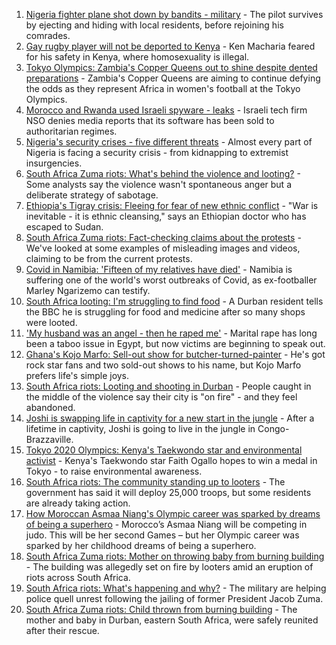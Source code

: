 1. [Nigeria fighter plane shot down by bandits - military](https://www.bbc.co.uk/news/world-africa-57893662) - The pilot survives by ejecting and hiding with local residents, before rejoining his comrades.
2. [Gay rugby player will not be deported to Kenya](https://www.bbc.co.uk/news/uk-england-bristol-57894380) - Ken Macharia feared for his safety in Kenya, where homosexuality is illegal.
3. [Tokyo Olympics: Zambia's Copper Queens out to shine despite dented preparations](https://www.bbc.co.uk/sport/africa/57888257) - Zambia's Copper Queens are aiming to continue defying the odds as they represent Africa in women's football at the Tokyo Olympics.
4. [Morocco and Rwanda used Israeli spyware - leaks](https://www.bbc.co.uk/news/technology-57881364) - Israeli tech firm NSO denies media reports that its software has been sold to authoritarian regimes.
5. [Nigeria's security crises - five different threats](https://www.bbc.co.uk/news/world-africa-57860993) - Almost every part of Nigeria is facing a security crisis - from kidnapping to extremist insurgencies.
6. [South Africa Zuma riots: What's behind the violence and looting?](https://www.bbc.co.uk/news/world-africa-57860998) - Some analysts say the violence wasn't spontaneous anger but a deliberate strategy of sabotage.
7. [Ethiopia's Tigray crisis: Fleeing for fear of new ethnic conflict](https://www.bbc.co.uk/news/world-africa-57818673) - "War is inevitable - it is ethnic cleansing," says an Ethiopian doctor who has escaped to Sudan.
8. [South Africa Zuma riots: Fact-checking claims about the protests](https://www.bbc.co.uk/news/57834755) - We've looked at some examples of misleading images and videos, claiming to be from the current protests.
9. [Covid in Namibia: 'Fifteen of my relatives have died'](https://www.bbc.co.uk/news/world-africa-57748119) - Namibia is suffering one of the world's worst outbreaks of Covid, as ex-footballer Marley Ngarizemo can testify.
10. [South Africa looting: I'm struggling to find food](https://www.bbc.co.uk/news/world-africa-57835756) - A Durban resident tells the BBC he is struggling for food and medicine after so many shops were looted.
11. ['My husband was an angel - then he raped me'](https://www.bbc.co.uk/news/world-middle-east-57694110) - Marital rape has long been a taboo issue in Egypt, but now victims are beginning to speak out.
12. [Ghana's Kojo Marfo: Sell-out show for butcher-turned-painter](https://www.bbc.co.uk/news/world-africa-57553149) - He's got rock star fans and two sold-out shows to his name, but Kojo Marfo prefers life's simple joys.
13. [South Africa riots: Looting and shooting in Durban](https://www.bbc.co.uk/news/world-africa-57822460) - People caught in the middle of the violence say their city is "on fire" - and they feel abandoned.
14. [Joshi is swapping life in captivity for a new start in the jungle](https://www.bbc.co.uk/news/world-africa-57854071) - After a lifetime in captivity, Joshi is going to live in the jungle in Congo-Brazzaville.
15. [Tokyo 2020 Olympics: Kenya's Taekwondo star and environmental activist](https://www.bbc.co.uk/sport/av/africa/57851468) - Kenya's Taekwondo star Faith Ogallo hopes to win a medal in Tokyo - to raise environmental awareness.
16. [South Africa riots: The community standing up to looters](https://www.bbc.co.uk/news/world-africa-57857690) - The government has said it will deploy 25,000 troops, but some residents are already taking action.
17. [How Moroccan Asmaa Niang's Olympic career was sparked by dreams of being a superhero](https://www.bbc.co.uk/sport/av/africa/57840235) - Morocco’s Asmaa Niang will be competing in judo. This will be her second Games – but her Olympic career was sparked by her childhood dreams of being a superhero.
18. [South Africa Zuma riots: Mother on throwing baby from burning building](https://www.bbc.co.uk/news/world-africa-57843685) - The building was allegedly set on fire by looters amid an eruption of riots across South Africa.
19. [South Africa riots: What's happening and why?](https://www.bbc.co.uk/news/world-africa-57828581) - The military are helping police quell unrest following the jailing of former President Jacob Zuma.
20. [South Africa Zuma riots: Child thrown from burning building](https://www.bbc.co.uk/news/world-africa-57818778) - The mother and baby in Durban, eastern South Africa, were safely reunited after their rescue.
